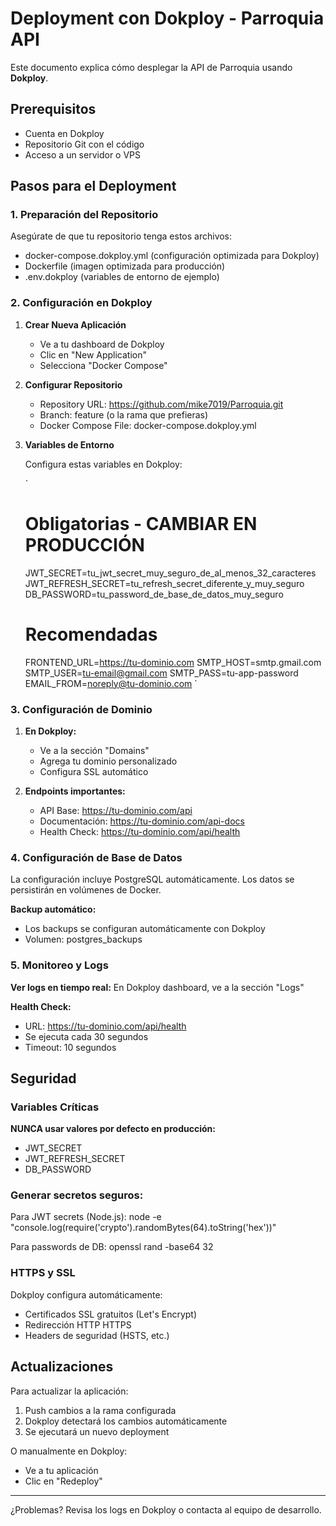 ﻿# Deployment con Dokploy - Parroquia API

Este documento explica cómo desplegar la API de Parroquia usando **Dokploy**.

##  Prerequisitos

- Cuenta en Dokploy
- Repositorio Git con el código
- Acceso a un servidor o VPS

##  Pasos para el Deployment

### 1. Preparación del Repositorio

Asegúrate de que tu repositorio tenga estos archivos:
-  docker-compose.dokploy.yml (configuración optimizada para Dokploy)
-  Dockerfile (imagen optimizada para producción)
-  .env.dokploy (variables de entorno de ejemplo)

### 2. Configuración en Dokploy

1. **Crear Nueva Aplicación**
   - Ve a tu dashboard de Dokploy
   - Clic en "New Application"
   - Selecciona "Docker Compose"

2. **Configurar Repositorio**
   - Repository URL: https://github.com/mike7019/Parroquia.git
   - Branch: feature (o la rama que prefieras)
   - Docker Compose File: docker-compose.dokploy.yml

3. **Variables de Entorno**
   
   Configura estas variables en Dokploy:

   `
   # Obligatorias - CAMBIAR EN PRODUCCIÓN
   JWT_SECRET=tu_jwt_secret_muy_seguro_de_al_menos_32_caracteres
   JWT_REFRESH_SECRET=tu_refresh_secret_diferente_y_muy_seguro
   DB_PASSWORD=tu_password_de_base_de_datos_muy_seguro
   
   # Recomendadas
   FRONTEND_URL=https://tu-dominio.com
   SMTP_HOST=smtp.gmail.com
   SMTP_USER=tu-email@gmail.com
   SMTP_PASS=tu-app-password
   EMAIL_FROM=noreply@tu-dominio.com
   `

### 3. Configuración de Dominio

1. **En Dokploy:**
   - Ve a la sección "Domains"
   - Agrega tu dominio personalizado
   - Configura SSL automático

2. **Endpoints importantes:**
   - API Base: https://tu-dominio.com/api
   - Documentación: https://tu-dominio.com/api-docs
   - Health Check: https://tu-dominio.com/api/health

### 4. Configuración de Base de Datos

La configuración incluye PostgreSQL automáticamente. Los datos se persistirán en volúmenes de Docker.

**Backup automático:**
- Los backups se configuran automáticamente con Dokploy
- Volumen: postgres_backups

### 5. Monitoreo y Logs

**Ver logs en tiempo real:**
En Dokploy dashboard, ve a la sección "Logs"

**Health Check:**
- URL: https://tu-dominio.com/api/health
- Se ejecuta cada 30 segundos
- Timeout: 10 segundos

##  Seguridad

### Variables Críticas

**NUNCA usar valores por defecto en producción:**
- JWT_SECRET
- JWT_REFRESH_SECRET
- DB_PASSWORD

### Generar secretos seguros:

Para JWT secrets (Node.js):
node -e "console.log(require('crypto').randomBytes(64).toString('hex'))"

Para passwords de DB:
openssl rand -base64 32

### HTTPS y SSL

Dokploy configura automáticamente:
- Certificados SSL gratuitos (Let's Encrypt)
- Redirección HTTP  HTTPS
- Headers de seguridad (HSTS, etc.)

##  Actualizaciones

Para actualizar la aplicación:
1. Push cambios a la rama configurada
2. Dokploy detectará los cambios automáticamente
3. Se ejecutará un nuevo deployment

O manualmente en Dokploy:
- Ve a tu aplicación
- Clic en "Redeploy"

---

¿Problemas? Revisa los logs en Dokploy o contacta al equipo de desarrollo.
